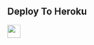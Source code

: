 

## Deploy To Heroku

<a href="https://heroku.com/deploy?template=https://github.com/Ashish1437/New-txt-bot">
     <img height="30px" src="https://img.shields.io/badge/Deploy%20To%20Heroku-blueviolet?style=for-the-badge&logo=heroku">
  </a>

